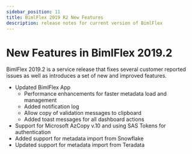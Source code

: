 ```yaml
---
sidebar_position: 11
title: BimlFlex 2019 R2 New Features
description: release notes for current version of BimlFlex
---
```

# New Features in BimlFlex 2019.2

BimlFlex 2019.2 is a service release that fixes several customer reported issues as well as introduces a set of new and improved features.

* Updated BimlFlex App
  * Performance enhancements for faster metadata load and management
  * Added notification log
  * Allow copy of validation messages to clipboard
  * Added toast messages for all dashboard actions
* Support for Microsoft AzCopy v.10 and using SAS Tokens for authentication
* Added support for metadata import from Snowflake
* Updated support for metadata import from Teradata
